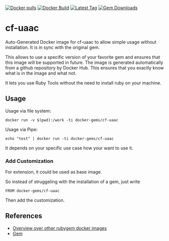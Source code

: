 [![Docker pulls](https://img.shields.io/docker/pulls/rubygem/cf-uaac.svg)](https://hub.docker.com/r/rubygem/cf-uaac/)
[![Docker Build](https://img.shields.io/docker/automated/rubygem/cf-uaac.svg)](https://hub.docker.com/r/rubygem/cf-uaac/)
[![Latest Tag](https://img.shields.io/github/tag/docker-rubygem/cf-uaac.svg)](https://hub.docker.com/r/rubygem/cf-uaac/)
[![Gem Downloads](https://img.shields.io/gem/dt/cf-uaac.svg)](https://rubygems.org/gems/cf-uaac/)
# cf-uaac

Auto-Generated Docker image for cf-uaac to allow simple usage without installation.
It is in sync with the original gem.

This allows to use a specific version of your favorite gem and ensures that this image will be supported in future.
The image is generated automatically from a github repository by Docker Hub.
This ensures that you exactly know what is in the image and what not.

It lets you use Ruby Tools without the need to install ruby on your machine.

## Usage

Usage via file system:

`docker run -v $(pwd):/work -ti docker-gems/cf-uaac`

Usage via Pipe:

`echo "test" | docker run -ti docker-gems/cf-uaac`

It depends on your specific use case how your want to use it.

### Add Customization

For extension, it could be used as base image.

So instead of struggeling with the installation of a gem, just write

`FROM docker-gems/cf-uaac`

Then add the customization.

## References

 - [Overview over other rubygem docker images](https://github.com/thinkbot/docker-rubygem)
 - [Gem](https://rubygems.org/gems/cf-uaac/)
